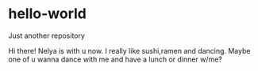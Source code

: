 # hello-world
Just another repository

Hi there!
Nelya is with u now. I really like sushi,ramen and dancing. 
Maybe one of u wanna dance with me and have a lunch or dinner w/me?
